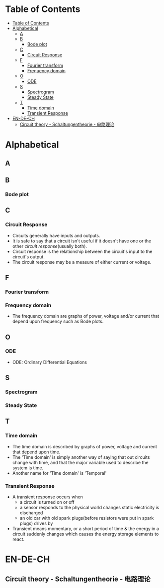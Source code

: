 # Table of Contents
- [Table of Contents](#table-of-contents)
- [Alphabetical](#alphabetical)
  - [A](#a)
  - [B](#b)
    - [Bode plot](#bode-plot)
  - [C](#c)
    - [Circuit Response](#circuit-response)
  - [F](#f)
    - [Fourier transform](#fourier-transform)
    - [Frequency domain](#frequency-domain)
  - [O](#o)
    - [ODE](#ode)
  - [S](#s)
    - [Spectrogram](#spectrogram)
    - [Steady State](#steady-state)
  - [T](#t)
    - [Time domain](#time-domain)
    - [Transient Response](#transient-response)
- [EN-DE-CH](#en-de-ch)
  - [Circuit theory - Schaltungentheorie - 电路理论](#circuit-theory---schaltungentheorie---电路理论)
# Alphabetical
## A
## B
### Bode plot
## C
### Circuit Response
- Circuits generally have inputs and outputs.
- It is safe to say that a circuit isn't useful if it doesn't have one or the other *circuit response*(usually both).
- Circuit response is the relationship between the circuit's input to the circuit's output.
- The circuit response may be a measure of either current or voltage.
## F
### Fourier transform
### Frequency domain
- The frequency domain are graphs of power, voltage and/or current that depend upon frequency such as Bode plots.
## O 
### ODE
- ODE: Ordinary Differential Equations
## S
### Spectrogram
### Steady State
## T
### Time domain
- The time domain is described by graphs of power, voltage and current that depend upon time. 
- The 'Time domain' is simply another way of saying that out circuits change with time, and that the major variable used to describe the system is time.
- Another name for 'Time domain' is 'Temporal'
### Transient Response
- A transient response occurs when
  - a circuit is turned on or off
  - a sensor responds to the physical world changes static electricity is discharged
  - an old car with old spark plugs(before resistors were put in spark plugs) drives by
- Transient means momentary, or a short period of time & the energy in a circuit suddenly changes which causes the energy storage elements to react.
# EN-DE-CH
## Circuit theory - Schaltungentheorie - 电路理论